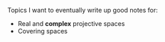 Topics I want to eventually write up good notes for:
* Real and **complex** projective spaces 
* Covering spaces
